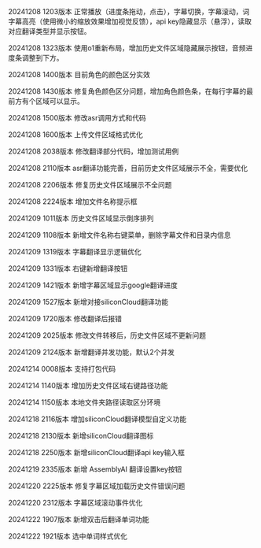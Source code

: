 20241208 1203版本
正常播放（进度条拖动，点击），字幕切换，字幕滚动，词字幕高亮（使用微小的缩放效果增加视觉反馈），api key隐藏显示（悬浮），读取对应翻译类型并显示按钮。

20241208 1323版本
使用o1重新布局，增加历史文件区域隐藏展示按钮，音频进度条调整到下方。

20241208 1400版本
目前角色的颜色区分实效

20241208 1430版本
修复角色颜色区分问题，增加角色颜色条，在每行字幕的最前方有个区域可以显示。

20241208 1500版本
修改asr调用方式和代码

20241208 1600版本
上传文件区域格式优化

20241208 2038版本
修改翻译部分代码，增加测试用例

20241208 2110版本
asr翻译功能完善，目前历史文件区域展示不全，需要优化

20241208 2206版本
修复历史文件区域展示不全问题

20241208 2224版本
增加文件名称提示框

20241209 1011版本
历史文件区域显示倒序排列

20241209 1108版本
新增文件名称右键菜单，删除字幕文件和目录内信息

20241209 1319版本
字幕翻译显示逻辑优化

20241209 1331版本
右键新增翻译按钮

20241209 1421版本
新增字幕区域显示google翻译进度

20241209 1527版本
新增对接siliconCloud翻译功能

20241209 1720版本
修改翻译后报错

20241209 2025版本
修改文件转移后，历史文件区域不更新问题

20241209 2124版本
新增翻译并发功能，默认2个并发

20241214 0008版本
支持打包代码

20241214 1140版本
增加历史文件区域右键路径功能

20241214 1150版本
本地文件夹路径读取区分环境

20241218 2116版本
增加siliconCloud翻译模型自定义功能

20241218 2130版本
新增siliconCloud翻译图标

20241218 2250版本
新增siliconCloud翻译api key输入框

20241219 2335版本
新增 AssemblyAI 翻译设置key按钮

20241220 2225版本
修复字幕区域加载历史文件错误问题

20241220 2312版本
字幕区域滚动事件优化

20241222 1907版本
新增双击后翻译单词功能

20241222 1921版本
选中单词样式优化